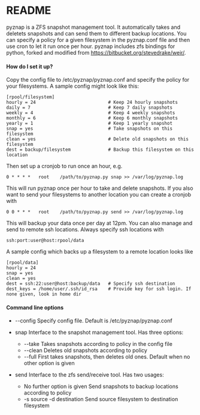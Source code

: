 # README #

pyznap is a ZFS snapshot management tool. It automatically takes and deletets snapshots and can send
them to different backup locations. You can specify a policy for a given filesystem in the
pyznap.conf file and then use cron to let it run once per hour. pyznap includes zfs bindings for
python, forked and modified from https://bitbucket.org/stevedrake/weir/.


#### How do I set it up? ####

Copy the config file to /etc/pyznap/pyznap.conf and specify the policy for your filesystems. A
sample config might look like this:

    [rpool/filesystem]
    hourly = 24                           # Keep 24 hourly snapshots
    daily = 7                             # Keep 7 daily snapshots
    weekly = 4                            # Keep 4 weekly snapshots
    monthly = 6                           # Keep 6 monthly snapshots
    yearly = 1                            # Keep 1 yearly snapshot
    snap = yes                            # Take snapshots on this filesystem
    clean = yes                           # Delete old snapshots on this filesystem
    dest = backup/filesystem              # Backup this filesystem on this location

Then set up a cronjob to run once an hour, e.g.

    0 * * * *   root    /path/to/pyznap.py snap >> /var/log/pyznap.log

This will run pyznap once per hour to take and delete snapshots. If you also want to send your
filesystems to another location you can create a cronjob with

    0 0 * * *   root    /path/to/pyznap.py send >> /var/log/pyznap.log

This will backup your data once per day at 12pm.
You can also manage and send to remote ssh locations. Always specify ssh locations with

    ssh:port:user@host:rpool/data

A sample config which backs up a filesystem to a remote location looks like

    [rpool/data]
    hourly = 24
    snap = yes
    clean = yes
    dest = ssh:22:user@host:backup/data   # Specify ssh destination
    dest_keys = /home/user/.ssh/id_rsa    # Provide key for ssh login. If none given, look in home dir


#### Command line options ####

+ --config
  Specify config file. Default is /etc/pyznap/pyznap.conf
+ snap
  Interface to the snapshot management tool. Has three options:
  + --take
  Takes snapshots according to policy in the config file
  + --clean
  Deletes old snapshots according to policy
  + --full
  First takes snapshots, then deletes old ones. Default when no other option is given

+ send
  Interface to the zfs send/receive tool. Has two usages:
  + No further option is given
  Send snapshots to backup locations according to policy
  + -s source -d destination
  Send source filesystem to destination filesystem
